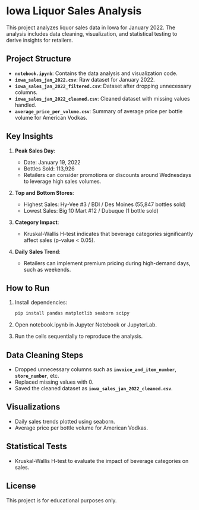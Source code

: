 # Iowa Liquor Sales Analysis

This project analyzes liquor sales data in Iowa for January 2022. The analysis includes data cleaning, visualization, and statistical testing to derive insights for retailers.

## Project Structure

- **`notebook.ipynb`**: Contains the data analysis and visualization code.
- **`iowa_sales_jan_2022.csv`**: Raw dataset for January 2022.
- **`iowa_sales_jan_2022_filtered.csv`**: Dataset after dropping unnecessary columns.
- **`iowa_sales_jan_2022_cleaned.csv`**: Cleaned dataset with missing values handled.
- **`average_price_per_volume.csv`**: Summary of average price per bottle volume for American Vodkas.

## Key Insights

1. **Peak Sales Day**: 
   - Date: January 19, 2022
   - Bottles Sold: 113,926
   - Retailers can consider promotions or discounts around Wednesdays to leverage high sales volumes.

2. **Top and Bottom Stores**:
   - Highest Sales: Hy-Vee #3 / BDI / Des Moines (55,847 bottles sold)
   - Lowest Sales: Big 10 Mart #12 / Dubuque (1 bottle sold)

3. **Category Impact**:
   - Kruskal-Wallis H-test indicates that beverage categories significantly affect sales (p-value < 0.05).

4. **Daily Sales Trend**:
   - Retailers can implement premium pricing during high-demand days, such as weekends.

## How to Run

1. Install dependencies:
   ```bash
   pip install pandas matplotlib seaborn scipy
2. Open notebook.ipynb in Jupyter Notebook or JupyterLab.

3. Run the cells sequentially to reproduce the analysis.

## Data Cleaning Steps
- Dropped unnecessary columns such as **`invoice_and_item_number`**, **`store_number`**, etc.
- Replaced missing values with 0.
- Saved the cleaned dataset as **`iowa_sales_jan_2022_cleaned.csv`**.

## Visualizations
- Daily sales trends plotted using seaborn.
- Average price per bottle volume for American Vodkas.

## Statistical Tests
- Kruskal-Wallis H-test to evaluate the impact of beverage categories on sales.

## License
This project is for educational purposes only.
